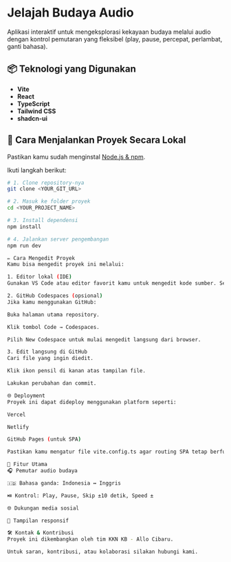 # Jelajah Budaya Audio

Aplikasi interaktif untuk mengeksplorasi kekayaan budaya melalui audio dengan kontrol pemutaran yang fleksibel (play, pause, percepat, perlambat, ganti bahasa).

## 📦 Teknologi yang Digunakan

- **Vite**
- **React**
- **TypeScript**
- **Tailwind CSS**
- **shadcn-ui**

## 🚀 Cara Menjalankan Proyek Secara Lokal

Pastikan kamu sudah menginstal [Node.js & npm](https://github.com/nvm-sh/nvm#installing-and-updating).

Ikuti langkah berikut:

```bash
# 1. Clone repository-nya
git clone <YOUR_GIT_URL>

# 2. Masuk ke folder proyek
cd <YOUR_PROJECT_NAME>

# 3. Install dependensi
npm install

# 4. Jalankan server pengembangan
npm run dev

✏️ Cara Mengedit Proyek
Kamu bisa mengedit proyek ini melalui:

1. Editor lokal (IDE)
Gunakan VS Code atau editor favorit kamu untuk mengedit kode sumber. Setelah selesai, push ke repo GitHub jika perlu kolaborasi atau deployment.

2. GitHub Codespaces (opsional)
Jika kamu menggunakan GitHub:

Buka halaman utama repository.

Klik tombol Code → Codespaces.

Pilih New Codespace untuk mulai mengedit langsung dari browser.

3. Edit langsung di GitHub
Cari file yang ingin diedit.

Klik ikon pensil di kanan atas tampilan file.

Lakukan perubahan dan commit.

🌐 Deployment
Proyek ini dapat dideploy menggunakan platform seperti:

Vercel

Netlify

GitHub Pages (untuk SPA)

Pastikan kamu mengatur file vite.config.ts agar routing SPA tetap berfungsi saat di-deploy ke hosting.

🔗 Fitur Utama
🎧 Pemutar audio budaya

🇮🇩 Bahasa ganda: Indonesia ↔ Inggris

⏯️ Kontrol: Play, Pause, Skip ±10 detik, Speed ±

🌐 Dukungan media sosial

📱 Tampilan responsif

🛠 Kontak & Kontribusi
Proyek ini dikembangkan oleh tim KKN KB - Allo Cibaru.

Untuk saran, kontribusi, atau kolaborasi silakan hubungi kami.
